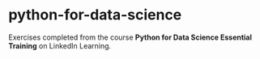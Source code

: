 # python-for-data-science
Exercises completed from the course <b/>Python for Data Science Essential Training</b> on LinkedIn Learning.
